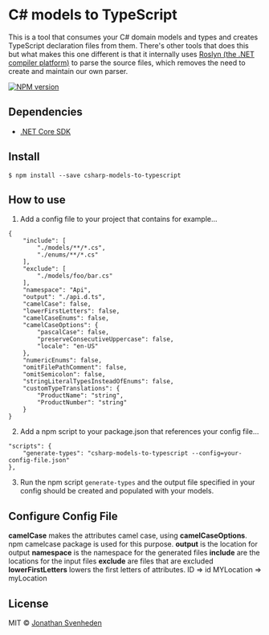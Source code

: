 # C# models to TypeScript

This is a tool that consumes your C# domain models and types and creates TypeScript declaration files from them. There's other tools that does this but what makes this one different is that it internally uses [Roslyn (the .NET compiler platform)](https://github.com/dotnet/roslyn) to parse the source files, which removes the need to create and maintain our own parser.


[![NPM version][npm-image]][npm-url]


## Dependencies

* [.NET Core SDK](https://www.microsoft.com/net/download/macos)


## Install

```
$ npm install --save csharp-models-to-typescript
```

## How to use

1. Add a config file to your project that contains for example...

```
{
    "include": [
        "./models/**/*.cs",
        "./enums/**/*.cs"
    ],
    "exclude": [
        "./models/foo/bar.cs"
    ],
    "namespace": "Api",
    "output": "./api.d.ts",
    "camelCase": false,
    "lowerFirstLetters": false,
    "camelCaseEnums": false,
    "camelCaseOptions": {
        "pascalCase": false,
        "preserveConsecutiveUppercase": false,
        "locale": "en-US"
    },
    "numericEnums": false,
    "omitFilePathComment": false,
    "omitSemicolon": false,
    "stringLiteralTypesInsteadOfEnums": false,
    "customTypeTranslations": {
        "ProductName": "string",
        "ProductNumber": "string"
    }
}
```

2. Add a npm script to your package.json that references your config file...

```
"scripts": {
    "generate-types": "csharp-models-to-typescript --config=your-config-file.json"
},
```

3. Run the npm script `generate-types` and the output file specified in your config should be created and populated with your models.

## Configure Config File

**camelCase** makes the attributes camel case, using **camelCaseOptions**. npm camelcase package is used for this purpose.
**output** is the location for output
**namespace** is the namespace for the generated files
**include** are the locations for the input files
**exclude** are files that are excluded
**lowerFirstLetters** lowers the first letters of attributes. ID => id MYLocation => myLocation




## License

MIT © [Jonathan Svenheden](https://github.com/svenheden)

[npm-image]: https://img.shields.io/npm/v/csharp-models-to-typescript.svg
[npm-url]: https://npmjs.org/package/csharp-models-to-typescript
